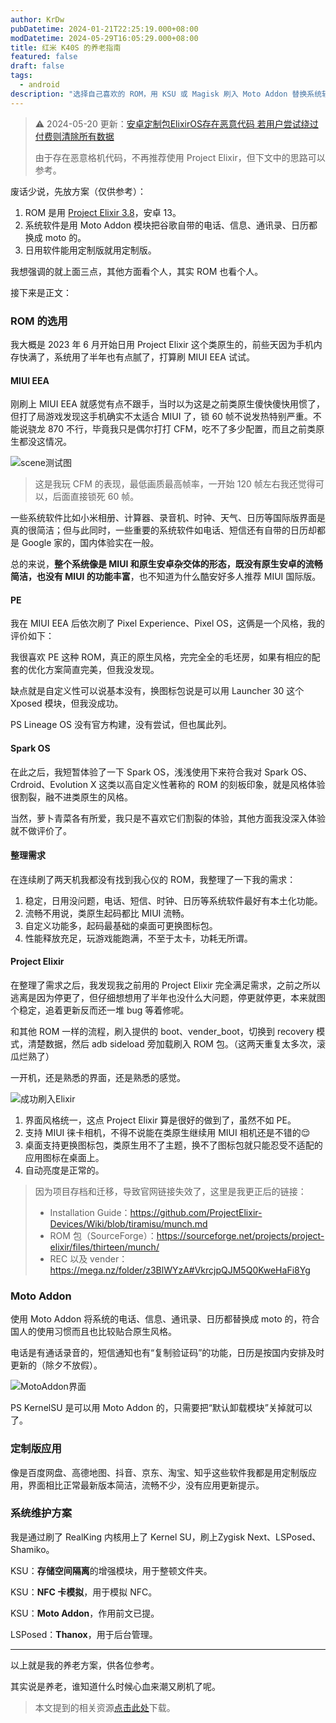 ```yaml
---
author: KrDw
pubDatetime: 2024-01-21T22:25:19.000+08:00
modDatetime: 2024-05-29T16:05:29.000+08:00
title: 红米 K40S 的养老指南
featured: false
draft: false
tags:
  - android
description: "选择自己喜欢的 ROM，用 KSU 或 Magisk 刷入 Moto Addon 替换系统软件，优先安装定制版软件。"
---
```


> ⚠️ 2024-05-20 更新：[安卓定制包ElixirOS存在恶意代码 若用户尝试绕过付费则清除所有数据](https://www.landiannews.com/archives/104000.html)
>
> 由于存在恶意格机代码，不再推荐使用 Project Elixir，但下文中的思路可以参考。

废话少说，先放方案（仅供参考）：

1. ROM 是用 [Project Elixir 3.8](https://projectelixiros.com/device/RedmiK40S)，安卓 13。
2. 系统软件是用 Moto Addon 模块把谷歌自带的电话、信息、通讯录、日历都换成 moto 的。
3. 日用软件能用定制版就用定制版。

我想强调的就上面三点，其他方面看个人，其实 ROM 也看个人。

接下来是正文：

### ROM 的选用

我大概是 2023 年 6 月开始日用 Project Elixir 这个类原生的，前些天因为手机内存快满了，系统用了半年也有点腻了，打算刷 MIUI EEA 试试。

#### MIUI EEA

刚刷上 MIUI EEA 就感觉有点不跟手，当时以为这是之前类原生傻快傻快用惯了，但打了局游戏发现这手机确实不太适合 MIUI 了，锁 60 帧不说发热特别严重。不能说骁龙 870 不行，毕竟我只是偶尔打打 CFM，吃不了多少配置，而且之前类原生都没这情况。

![scene测试图](https://img.k1r.in/2024/05/picgo_00b01acb3de5ee730e581d26af8d3b81.png)

> 这是我玩 CFM 的表现，最低画质最高帧率，一开始 120 帧左右我还觉得可以，后面直接锁死 60 帧。

一些系统软件比如小米相册、计算器、录音机、时钟、天气、日历等国际版界面是真的很简洁；但与此同时，一些重要的系统软件如电话、短信还有自带的日历却都是 Google 家的，国内体验实在一般。

总的来说，**整个系统像是 MIUI 和原生安卓杂交体的形态，既没有原生安卓的流畅简洁，也没有 MIUI 的功能丰富**，也不知道为什么酷安好多人推荐 MIUI 国际版。

#### PE

我在 MIUI EEA 后依次刷了 Pixel Experience、Pixel OS，这俩是一个风格，我的评价如下：

我很喜欢 PE 这种 ROM，真正的原生风格，完完全全的毛坯房，如果有相应的配套的优化方案简直完美，但我没发现。

缺点就是自定义性可以说基本没有，换图标包说是可以用 Launcher 30 这个 Xposed 模块，但我没成功。

PS Lineage OS 没有官方构建，没有尝试，但也属此列。

#### Spark OS

在此之后，我短暂体验了一下 Spark OS，浅浅使用下来符合我对 Spark OS、Crdroid、Evolution X 这类以高自定义性著称的 ROM 的刻板印象，就是风格体验很割裂，融不进类原生的风格。

当然，萝卜青菜各有所爱，我只是不喜欢它们割裂的体验，其他方面我没深入体验就不做评价了。

#### 整理需求

在连续刷了两天机我都没有找到我心仪的 ROM，我整理了一下我的需求：

1. 稳定，日用没问题，电话、短信、时钟、日历等系统软件最好有本土化功能。
2. 流畅不用说，类原生起码都比 MIUI 流畅。
3. 自定义功能多，起码最基础的桌面可更换图标包。
4. 性能释放充足，玩游戏能跑满，不至于太卡，功耗无所谓。

#### Project Elixir

在整理了需求之后，我发现我之前用的 Project Elixir 完全满足需求，之前之所以逃离是因为停更了，但仔细想想用了半年也没什么大问题，停更就停更，本来就图个稳定，追着更新反而还一堆 bug 等着修呢。

和其他 ROM 一样的流程，刷入提供的 boot、vender_boot，切换到 recovery 模式，清楚数据，然后 adb sideload 旁加载刷入 ROM 包。（这两天重复太多次，滚瓜烂熟了）

一开机，还是熟悉的界面，还是熟悉的感觉。

![成功刷入Elixir](https://img.k1r.in/2024/05/picgo_0dcf075766d2999eedcfc49efd3efff8.jpeg)

1. 界面风格统一，这点 Project Elixir 算是很好的做到了，虽然不如 PE。
2. 支持 MIUI 徕卡相机，不得不说能在类原生继续用 MIUI 相机还是不错的😌
3. 桌面支持更换图标包，类原生用不了主题，换不了图标包就只能忍受不适配的应用图标在桌面上。
4. 自动亮度是正常的。

> 因为项目存档和迁移，导致官网链接失效了，这里是我更正后的链接：
>
> - Installation Guide：https://github.com/ProjectElixir-Devices/Wiki/blob/tiramisu/munch.md
> - ROM 包（SourceForge）：https://sourceforge.net/projects/project-elixir/files/thirteen/munch/
> - REC 以及 vender：https://mega.nz/folder/z3BlWYzA#VkrcjpQJM5Q0KweHaFi8Yg

### Moto Addon

使用 Moto Addon 将系统的电话、信息、通讯录、日历都替换成 moto 的，符合国人的使用习惯而且也比较贴合原生风格。

电话是有通话录音的，短信通知也有“复制验证码”的功能，日历是按国内安排及时更新的（除夕不放假）。

![MotoAddon界面](https://img.k1r.in/2024/05/picgo_25af712d5a8a65327204dc3cb504bc95.png)

PS KernelSU 是可以用 Moto Addon 的，只需要把“默认卸载模块”关掉就可以了。

### 定制版应用

像是百度网盘、高德地图、抖音、京东、淘宝、知乎这些软件我都是用定制版应用，界面相比正常最新版本简洁，流畅不少，没有应用更新提示。

### 系统维护方案

我是通过刷了 RealKing 内核用上了 Kernel SU，刷上Zygisk Next、LSPosed、Shamiko。

KSU：**存储空间隔离**的增强模块，用于整顿文件夹。

KSU：**NFC 卡模拟**，用于模拟 NFC。

KSU：**Moto Addon**，作用前文已提。

LSPosed：**Thanox**，用于后台管理。

---

以上就是我的养老方案，供各位参考。

其实说是养老，谁知道什么时候心血来潮又刷机了呢。

> 本文提到的相关资源[点击此处](https://s.k1r.in/8q78k2)下载。
